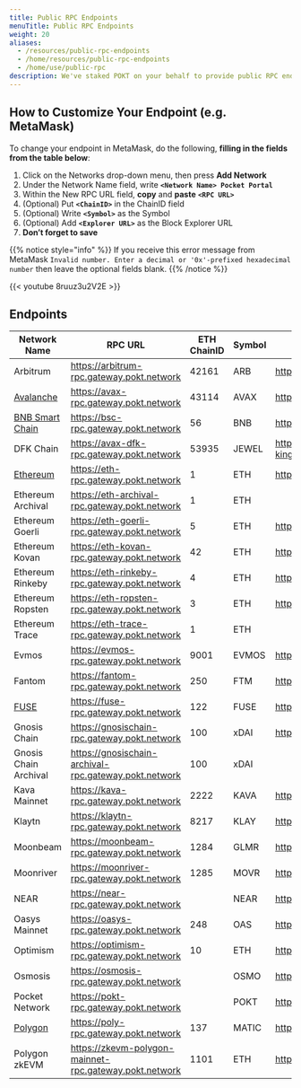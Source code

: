 ```yaml
---
title: Public RPC Endpoints
menuTitle: Public RPC Endpoints
weight: 20
aliases:
  - /resources/public-rpc-endpoints
  - /home/resources/public-rpc-endpoints
  - /home/use/public-rpc
description: We've staked POKT on your behalf to provide public RPC endpoints for all of the networks that Pocket supports. Use these endpoints in any DApp that lets you use a custom endpoint.
---
```



## How to Customize Your Endpoint (e.g. MetaMask)

To change your endpoint in MetaMask, do the following, **filling in the fields from the table below**:

1. Click on the Networks drop-down menu, then press **Add Network**
2. Under the Network Name field, write **`<Network Name> Pocket Portal`**
3. Within the New RPC URL field, **copy** and **paste** **`<RPC URL>`**
4. (Optional) Put **`<ChainID>`** in the ChainID field
5. (Optional) Write **`<Symbol>`** as the Symbol
6. (Optional) Add **`<Explorer URL>`** as the Block Explorer URL
7. **Don’t forget to save**

{{% notice style="info" %}}
If you receive this error message from MetaMask `Invalid number. Enter a decimal or '0x'-prefixed hexadecimal number` then leave the optional fields blank.
{{% /notice %}}

{{< youtube 8ruuz3u2V2E >}}

## Endpoints

| Network Name                                        | RPC URL                                               | ETH ChainID    | Symbol | Explorer URL                          |
| --------------------------------------------------- | ----------------------------------------------------- | ----------     | ------ | ------------------------------------- |
| Arbitrum                                            | https://arbitrum-rpc.gateway.pokt.network             | 42161          | ARB    | https://arbiscan.io                   |
| [Avalanche](https://youtu.be/9SNGe2tfmmw)           | https://avax-rpc.gateway.pokt.network                 | 43114          | AVAX   | https://cchain.explorer.avax.network  |
| [BNB Smart Chain](https://youtu.be/fLTvtBtOEg0)     | https://bsc-rpc.gateway.pokt.network                  | 56             | BNB    | https://bscscan.com                   |
| DFK Chain                                           | https://avax-dfk-rpc.gateway.pokt.network             | 53935          | JEWEL  | https://subnets.avax.network/defi-kingdoms/dfk-chain/explorer         |
| [Ethereum](https://youtu.be/8ruuz3u2V2E)            | https://eth-rpc.gateway.pokt.network                  | 1              | ETH    | https://etherscan.io                  |
| Ethereum Archival                                   | https://eth-archival-rpc.gateway.pokt.network         | 1              | ETH    |                                       |
| Ethereum Goerli                                     | https://eth-goerli-rpc.gateway.pokt.network           | 5              | ETH    | https://goerli.etherscan.io           |
| Ethereum Kovan                                      | https://eth-kovan-rpc.gateway.pokt.network            | 42             | ETH    | https://kovan.etherscan.io            |
| Ethereum Rinkeby                                    | https://eth-rinkeby-rpc.gateway.pokt.network          | 4              | ETH    | https://rinkeby.etherscan.io          |
| Ethereum Ropsten                                    | https://eth-ropsten-rpc.gateway.pokt.network          | 3              | ETH    | https://ropsten.etherscan.io          |
| Ethereum Trace                                      | https://eth-trace-rpc.gateway.pokt.network            | 1              | ETH    |                                       |
| Evmos                                               | https://evmos-rpc.gateway.pokt.network                | 9001           | EVMOS  | https://evm.evmos.org                 |
| Fantom                                              | https://fantom-rpc.gateway.pokt.network               | 250            | FTM    | https://ftmscan.com                   |
| [FUSE](https://youtu.be/sSg8QWgR_T8)                | https://fuse-rpc.gateway.pokt.network                 | 122            | FUSE   | https://explorer.fuse.io              |
| Gnosis Chain                                        | https://gnosischain-rpc.gateway.pokt.network          | 100            | xDAI   | https://blockscout.com/poa/xdai       |
| Gnosis Chain Archival                               | https://gnosischain-archival-rpc.gateway.pokt.network | 100            | xDAI   |                                       |
| Kava Mainnet                                        | https://kava-rpc.gateway.pokt.network                 | 2222           | KAVA   | https://explorer.kava.io/             |
| Klaytn                                              | https://klaytn-rpc.gateway.pokt.network               | 8217           | KLAY   | https://scope.klaytn.com              |
| Moonbeam                                            | https://moonbeam-rpc.gateway.pokt.network             | 1284           | GLMR   | https://moonscan.io                   |
| Moonriver                                           | https://moonriver-rpc.gateway.pokt.network            | 1285           | MOVR   | https://moonriver.moonscan.io         |
| NEAR                                                | https://near-rpc.gateway.pokt.network                 |                | NEAR   | https://www.nearblocks.io             |
| Oasys Mainnet                                       | https://oasys-rpc.gateway.pokt.network                | 248            | OAS    | https://explorer.oasys.games/         |
| Optimism                                            | https://optimism-rpc.gateway.pokt.network             | 10             | ETH    | https://optimistic.etherscan.io       |
| Osmosis                                             | https://osmosis-rpc.gateway.pokt.network              |                | OSMO   | https://www.mintscan.io/osmosis       |
| Pocket Network                                      | https://pokt-rpc.gateway.pokt.network                 |                | POKT   | https://explorer.pokt.network         |
| [Polygon](https://youtu.be/C0jDq20pBYQ)             | https://poly-rpc.gateway.pokt.network                 | 137            | MATIC  | https://polygonscan.com               |
| Polygon zkEVM                                       | https://zkevm-polygon-mainnet-rpc.gateway.pokt.network| 1101           | ETH    | https://zkevm.polygonscan.com/        |